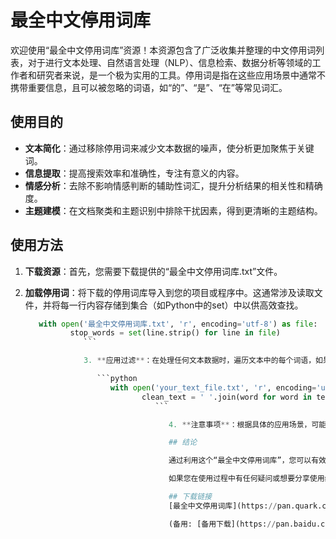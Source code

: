 # 最全中文停用词库

欢迎使用“最全中文停用词库”资源！本资源包含了广泛收集并整理的中文停用词列表，对于进行文本处理、自然语言处理（NLP）、信息检索、数据分析等领域的工作者和研究者来说，是一个极为实用的工具。停用词是指在这些应用场景中通常不携带重要信息，且可以被忽略的词语，如“的”、“是”、“在”等常见词汇。

## 使用目的

- **文本简化**：通过移除停用词来减少文本数据的噪声，使分析更加聚焦于关键词。
- **信息提取**：提高搜索效率和准确性，专注有意义的内容。
- **情感分析**：去除不影响情感判断的辅助性词汇，提升分析结果的相关性和精确度。
- **主题建模**：在文档聚类和主题识别中排除干扰因素，得到更清晰的主题结构。

## 使用方法

1. **下载资源**：首先，您需要下载提供的“最全中文停用词库.txt”文件。
2. **加载停用词**：将下载的停用词库导入到您的项目或程序中。这通常涉及读取文件，并将每一行内容存储到集合（如Python中的set）中以供高效查找。

      ```python
         with open('最全中文停用词库.txt', 'r', encoding='utf-8') as file:
                stop_words = set(line.strip() for line in file)
                   ```

                   3. **应用过滤**：在处理任何文本数据时，遍历文本中的每个词语，如果词语不在停用词库中，则保留；反之则剔除。

                      ```python
                         with open('your_text_file.txt', 'r', encoding='utf-8') as text_file:
                                clean_text = ' '.join(word for word in text_file.read().split() if word not in stop_words)
                                   ```

                                      4. **注意事项**：根据具体的应用场景，可能需要对停用词库进行适当的调整或补充，以满足特定需求。

                                      ## 结论

                                      通过利用这个“最全中文停用词库”，您可以有效地优化文本处理流程，提升数据分析和自然语言处理项目的质量与效率。希望这份资源能够成为您工作和研究中的得力助手！

                                      如果您在使用过程中有任何疑问或想要分享使用经验，欢迎参与社区讨论。让我们共同努力，探索文本数据的无限潜力。

                                      ## 下载链接
                                      [最全中文停用词库](https://pan.quark.cn/s/a108d8d70dea) 

                                      (备用: [备用下载](https://pan.baidu.com/s/1dxIWS9YU8sq7Mhow_o_OWA?pwd=3y0o))
